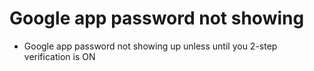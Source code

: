 # Google app password not showing
- Google app password not showing up unless until you 2-step verification is ON
